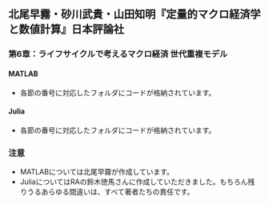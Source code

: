 ## 北尾早霧・砂川武貴・山田知明『定量的マクロ経済学と数値計算』日本評論社

### 第6章：ライフサイクルで考えるマクロ経済 世代重複モデル

#### MATLAB
* 各節の番号に対応したフォルダにコードが格納されています。

#### Julia
* 各節の番号に対応したフォルダにコードが格納されています。

### 注意
- MATLABについては北尾早霧が作成しています。
- JuliaについてはRAの鈴木徳馬さんに作成していただきました。もちろん残りうるあらゆる間違いは、すべて著者たちの責任です。
